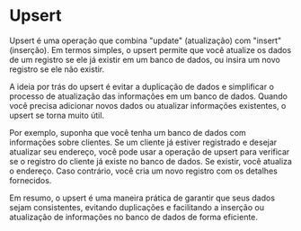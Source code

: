 # Upsert

Upsert é uma operação que combina "update" (atualização) com "insert" (inserção). Em termos simples, o upsert permite que você atualize os dados de um registro se ele já existir em um banco de dados, ou insira um novo registro se ele não existir.

A ideia por trás do upsert é evitar a duplicação de dados e simplificar o processo de atualização das informações em um banco de dados. Quando você precisa adicionar novos dados ou atualizar informações existentes, o upsert se torna muito útil.

Por exemplo, suponha que você tenha um banco de dados com informações sobre clientes. Se um cliente já estiver registrado e desejar atualizar seu endereço, você pode usar a operação de upsert para verificar se o registro do cliente já existe no banco de dados. Se existir, você atualiza o endereço. Caso contrário, você cria um novo registro com os detalhes fornecidos.

Em resumo, o upsert é uma maneira prática de garantir que seus dados sejam consistentes, evitando duplicações e facilitando a inserção ou atualização de informações no banco de dados de forma eficiente.
